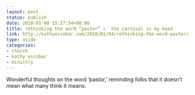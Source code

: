 ```yaml
---
layout: post
status: publish
date: 2010-01-08 15:27:54+00:00
title: rethinking the word “pastor” «  the carnival in my head
link: http://kathyescobar.com/2010/01/04/rethinking-the-word-pastor/
type: aside
categories:
- church
- kathy escobar
- ministry
---
```


Wonderful thoughts on the word ‘pastor,’ reminding folks that it doesn’t mean what many think it means.
